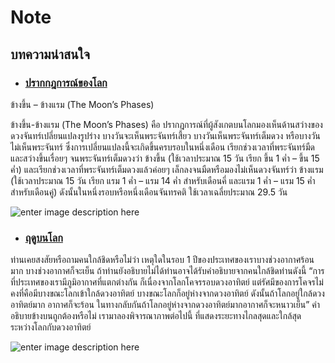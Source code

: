 Note
==


## บทความน่าสนใจ

- ### [ปรากกฎการณ์ของโลก](https://uatscimath.ipst.ac.th/lesson-physics/item/7868-2018-02-26-08-27-01)


ข้างขึ้น – ข้างแรม (The Moon’s Phases)

ข้างขึ้น-ข้างแรม (The Moon’s Phases) คือ ปรากฎการณ์ที่ผู้สังเกตบนโลกมองเห็นด้านสว่างของดวงจันทร์เปลี่ยนแปลงรูปร่าง บางวันจะเห็นพระจันทร์เสี้ยว บางวันเห็นพระจันทร์เต็มดวง หรือบางวันไม่เห็นพระจันทร์ ซึ่งการเปลี่ยนแปลงนี้จะเกิดขึ้นครบรอบในหนึ่งเดือน เรียกช่วงเวลาที่พระจันทร์มืดและสว่างขึ้นเรื่อยๆ จนพระจันทร์เต็มดวงว่า ข้างขึ้น (ใช้เวลาประมาณ 15 วัน เรียก ขึ้น 1 ค่ำ – ขึ้น 15 ค่ำ) และเรียกช่วงเวลาที่พระจันทร์เต็มดวงแล้วค่อยๆ เล็กลงจนมืดหรือมองไม่เห็นดวงจันทร์ว่า ข้างแรม (ใช้เวลาประมาณ 15 วัน เรียก แรม 1 ค่ำ – แรม 14 ค่ำ สำหรับเดือนคี่ และแรม 1 ค่ำ – แรม 15 ค่ำ สำหรับเดือนคู่) ดังนั้นในหนึ่งรอบหรือหนึ่งเดือนจันทรคติ ใช้เวลาเฉลี่ยประมาณ 29.5 วัน

![enter image description here](https://uatscimath.ipst.ac.th/images/2017/lesson/7868/7868-1.jpg)

- ### [ฤดูบนโลก](https://uatscimath.ipst.ac.th/lesson-earthscience/item/7116-2017-06-04-06-54-39)
ท่านเคยสงสัยหรือถามคนใกล้ชิดหรือไม่ว่า เหตุใดในรอบ 1 ปีของประเทศของเราบางช่วงอากาศร้อนมาก บางช่วงอากาศก็จะเย็น ถ้าท่านยังอธิบายไม่ได้ท่านอาจได้รับคำอธิบายจากคนใกล้ชิดท่านดังนี้ “การที่ประเทศของเรามีภูมิอากาศที่แตกต่างกัน ก็เนื่องจากโลกโคจรรอบดวงอาทิตย์ แต่รัศมีของการโคจรไม่คงที่คือมีบางขณะโลกเข้าใกล้ดวงอาทิตย์ บางขณะโลกก็อยู่ห่างจากดวงอาทิตย์ ดังนั้นถ้าโลกอยู่ใกล้ดวงอาทิตย์มาก อากาศก็จะร้อน ในทางกลับกันถ้าโลกอยู่ห่างจากดวงอาทิตย์มากอากาศก็จะหนาวเย็น” คำอธิบายข้างบนถูกต้องหรือไม่ เรามาลองพิจารณาภาพต่อไปนี้ ที่แสดงระยะทางไกลสุดและใกล้สุด ระหว่างโลกกับดวงอาทิตย์

![enter image description here](https://uatscimath.ipst.ac.th/images/uploads/1_27.jpg)


<!--stackedit_data:
eyJoaXN0b3J5IjpbLTE3NDY5MzY2NzksLTQ3MDgxMjA5OV19
-->